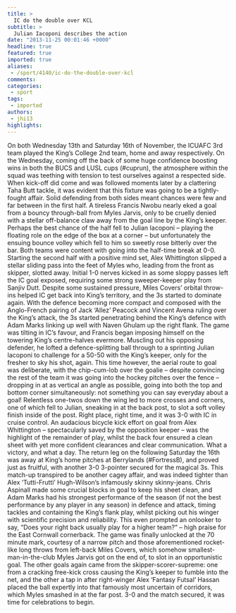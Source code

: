 ```yaml
---
title: >
  IC do the double over KCL
subtitle: >
  Julian Iacoponi describes the action
date: "2013-11-25 00:01:46 +0000"
headline: true
featured: true
imported: true
aliases:
 - /sport/4140/ic-do-the-double-over-kcl
comments:
categories:
 - sport
tags:
 - imported
authors:
 - jhi13
highlights:
---
```


On both Wednesday 13th and Saturday 16th of November, the ICUAFC 3rd team played the King’s College 2nd team, home and away respectively.
 On the Wednesday, coming off the back of some huge confidence boosting wins in both the BUCS and LUSL cups (#cuprun), the atmosphere within the squad was teething with tension to test ourselves against a respected side.
 When kick-off did come and was followed moments later by a clattering Taha Butt tackle, it was evident that this fixture was going to be a tightly-fought affair.
 Solid defending from both sides meant chances were few and far between in the first half. A tireless Francis Nwobu nearly eked a goal from a bouncy through-ball from Myles Jarvis, only to be cruelly denied with a stellar off-balance claw away from the goal line by the King’s keeper. Perhaps the best chance of the half fell to Julian Iacoponi – playing the floating role on the edge of the box at a corner – but unfortunately the ensuing bounce volley which fell to him so sweetly rose bitterly over the bar.
 Both teams were content with going into the half-time break at 0-0. Starting the second half with a positive mind set, Alex Whittington slipped a stellar sliding pass into the feet of Myles who, leading from the front as skipper, slotted away.
 Initial 1-0 nerves kicked in as some sloppy passes left the IC goal exposed, requiring some strong sweeper-keeper play from Sanjiv Dutt. Despite some sustained pressure, Miles Covers’ orbital throw-ins helped IC get back into King’s territory, and the 3s started to dominate again.
 With the defence becoming more compact and composed with the Anglo-French pairing of Jack ‘Allez’ Peacock and Vincent Avena ruling over the King’s attack, the 3s started penetrating behind the King’s defence with Adam Marks linking up well with Naven Ghulam up the right flank. The game was tilting in IC’s favour, and Francis began imposing himself on the towering King’s centre-halves evermore. Muscling out his opposing defender, he lofted a defence-splitting ball through to a sprinting Julian Iacoponi to challenge for a 50-50 with the King’s keeper, only for the fresher to sky his shot, again. This time however, the aerial route to goal was deliberate, with the chip-cum-lob over the goalie – despite convincing the rest of the team it was going into the hockey pitches over the fence – dropping in at as vertical an angle as possible, going into both the top and bottom corner simultaneously: not something you can say everyday about a goal!
 Relentless one-twos down the wing led to more crosses and corners, one of which fell to Julian, sneaking in at the back post, to slot a soft volley finish inside of the post. Right place, right time, and it was 3-0 with IC in cruise control. An audacious bicycle kick effort on goal from Alex Whittington – spectacularly saved by the opposition keeper – was the highlight of the remainder of play, whilst the back four ensured a clean sheet with yet more confident clearances and clear communication. What a victory, and what a day.
 The return leg on the following Saturday the 16th was away at King’s home pitches at Berrylands (#FortressB), and proved just as fruitful, with another 3-0 3-pointer secured for the magical 3s. This match-up transpired to be another cagey affair, and was indeed tighter than Alex ‘Tutti-Frutti’ Hugh-Wilson’s infamously skinny skinny-jeans. Chris Aspinall made some crucial blocks in goal to keep his sheet clean, and Adam Marks had his strongest performance of the season (if not the best performance by any player in any season) in defence and attack, timing tackles and containing the King’s flank play, whilst picking out his winger with scientific precision and reliability. This even prompted an onlooker to say, “Does your right back usually play for a higher team?” – high praise for the East Cornwall cornerback.
 The game was finally unlocked at the 70 minute mark, courtesy of a narrow pitch and those aforementioned rocket-like long throws from left-back Miles Covers, which somehow smallest-man-in-the-club Myles Jarvis got on the end of, to slot in an opportunistic goal. The other goals again came from the skipper-scorer-supreme: one from a cracking free-kick cross causing the King’s keeper to fumble into the net, and the other a tap in after right-winger Alex ‘Fantasy Futsal’ Hassan placed the ball expertly into that famously most uncertain of corridors, which Myles smashed in at the far post.
 3-0 and the match secured, it was time for celebrations to begin.
